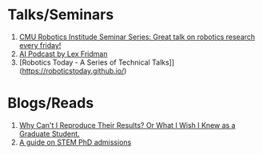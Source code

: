 # Talks/Seminars 
1. [CMU Robotics Institude Seminar Series: Great talk on robotics research every friday!](https://www.youtube.com/watch?v=9Urn2kygoiE&list=PLCFD85BC79FE703DF)
2. [AI Podcast by Lex Fridman](https://www.youtube.com/watch?v=3t06ajvBtl0&list=PLrAXtmErZgOdP_8GztsuKi9nrraNbKKp4)
3. [Robotics Today - A Series of Technical Talks]](https://roboticstoday.github.io/)

# Blogs/Reads
1. [Why Can't I Reproduce Their Results? Or What I Wish I Knew as a Graduate Student.](http://theorangeduck.com/page/reproduce-their-results)
2. [A guide on STEM PhD admissions](https://github.com/gwisk/gradguide)
